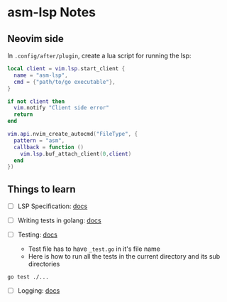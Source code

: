 # asm-lsp Notes

## Neovim side
In `.config/after/plugin`, create a lua script for running the lsp:
```lua
local client = vim.lsp.start_client {
  name = "asm-lsp",
  cmd = {"path/to/go executable"},
}

if not client then
  vim.notify "Client side error"
  return
end

vim.api.nvim_create_autocmd("FileType", {
  pattern = "asm",
  callback = function ()
    vim.lsp.buf_attach_client(0,client)
  end
})
```

## Things to learn
- [ ] LSP Specification: [docs](https://microsoft.github.io/language-server-protocol/specifications/lsp/3.17/specification/)
- [ ] Writing tests in golang: [docs](https://pkg.go.dev/testing)

- [ ] Testing: [docs](https://pkg.go.dev/testing)
    - Test file has to have `_test.go` in it's file name
    - Here is how to run all the tests in the current directory and its sub directories
```sh
go test ./...
```
- [ ] Logging: [docs](https://pkg.go.dev/log)
